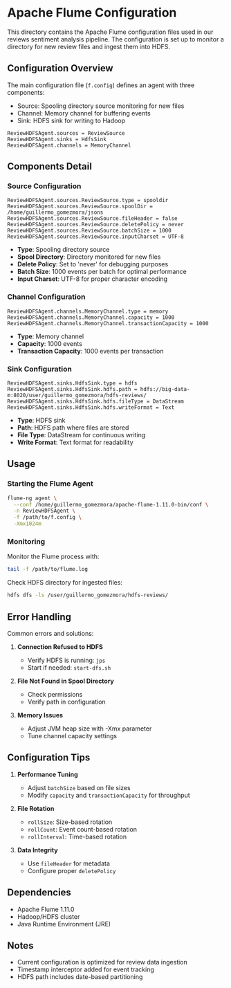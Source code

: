 # Apache Flume Configuration

This directory contains the Apache Flume configuration files used in our reviews sentiment analysis pipeline. The configuration is set up to monitor a directory for new review files and ingest them into HDFS.

## Configuration Overview

The main configuration file (`f.config`) defines an agent with three components:
- Source: Spooling directory source monitoring for new files
- Channel: Memory channel for buffering events
- Sink: HDFS sink for writing to Hadoop

```properties
ReviewHDFSAgent.sources = ReviewSource
ReviewHDFSAgent.sinks = HdfsSink
ReviewHDFSAgent.channels = MemoryChannel
```

## Components Detail

### Source Configuration
```properties
ReviewHDFSAgent.sources.ReviewSource.type = spooldir
ReviewHDFSAgent.sources.ReviewSource.spoolDir = /home/guillermo_gomezmora/jsons
ReviewHDFSAgent.sources.ReviewSource.fileHeader = false
ReviewHDFSAgent.sources.ReviewSource.deletePolicy = never
ReviewHDFSAgent.sources.ReviewSource.batchSize = 1000
ReviewHDFSAgent.sources.ReviewSource.inputCharset = UTF-8
```

- **Type**: Spooling directory source
- **Spool Directory**: Directory monitored for new files
- **Delete Policy**: Set to 'never' for debugging purposes
- **Batch Size**: 1000 events per batch for optimal performance
- **Input Charset**: UTF-8 for proper character encoding

### Channel Configuration
```properties
ReviewHDFSAgent.channels.MemoryChannel.type = memory
ReviewHDFSAgent.channels.MemoryChannel.capacity = 1000
ReviewHDFSAgent.channels.MemoryChannel.transactionCapacity = 1000
```

- **Type**: Memory channel
- **Capacity**: 1000 events
- **Transaction Capacity**: 1000 events per transaction

### Sink Configuration
```properties
ReviewHDFSAgent.sinks.HdfsSink.type = hdfs
ReviewHDFSAgent.sinks.HdfsSink.hdfs.path = hdfs://big-data-m:8020/user/guillermo_gomezmora/hdfs-reviews/
ReviewHDFSAgent.sinks.HdfsSink.hdfs.fileType = DataStream
ReviewHDFSAgent.sinks.HdfsSink.hdfs.writeFormat = Text
```

- **Type**: HDFS sink
- **Path**: HDFS path where files are stored
- **File Type**: DataStream for continuous writing
- **Write Format**: Text format for readability

## Usage

### Starting the Flume Agent

```bash
flume-ng agent \
  --conf /home/guillermo_gomezmora/apache-flume-1.11.0-bin/conf \
  -n ReviewHDFSAgent \
  -f /path/to/f.config \
  -Xmx1024m
```

### Monitoring

Monitor the Flume process with:
```bash
tail -f /path/to/flume.log
```

Check HDFS directory for ingested files:
```bash
hdfs dfs -ls /user/guillermo_gomezmora/hdfs-reviews/
```

## Error Handling

Common errors and solutions:

1. **Connection Refused to HDFS**
   - Verify HDFS is running: `jps`
   - Start if needed: `start-dfs.sh`

2. **File Not Found in Spool Directory**
   - Check permissions
   - Verify path in configuration

3. **Memory Issues**
   - Adjust JVM heap size with -Xmx parameter
   - Tune channel capacity settings

## Configuration Tips

1. **Performance Tuning**
   - Adjust `batchSize` based on file sizes
   - Modify `capacity` and `transactionCapacity` for throughput

2. **File Rotation**
   - `rollSize`: Size-based rotation
   - `rollCount`: Event count-based rotation
   - `rollInterval`: Time-based rotation

3. **Data Integrity**
   - Use `fileHeader` for metadata
   - Configure proper `deletePolicy`

## Dependencies

- Apache Flume 1.11.0
- Hadoop/HDFS cluster
- Java Runtime Environment (JRE)

## Notes

- Current configuration is optimized for review data ingestion
- Timestamp interceptor added for event tracking
- HDFS path includes date-based partitioning
